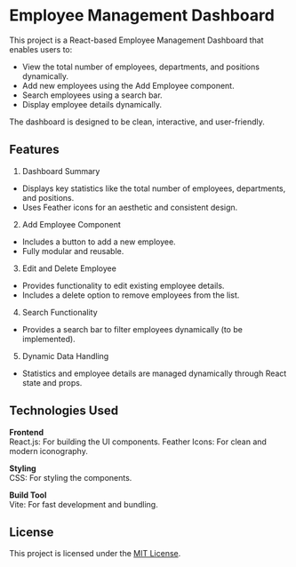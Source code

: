 # Employee Management Dashboard
This project is a React-based Employee Management Dashboard that enables users to:

- View the total number of employees, departments, and positions dynamically.
- Add new employees using the Add Employee component.
- Search employees using a search bar.
- Display employee details dynamically.

The dashboard is designed to be clean, interactive, and user-friendly.

## Features
1. Dashboard Summary
- Displays key statistics like the total number of employees, departments, and positions.
- Uses Feather icons for an aesthetic and consistent design.
2. Add Employee Component
- Includes a button to add a new employee.
- Fully modular and reusable.
3. Edit and Delete Employee
- Provides functionality to edit existing employee details.
- Includes a delete option to remove employees from the list.
4. Search Functionality
- Provides a search bar to filter employees dynamically (to be implemented).
5. Dynamic Data Handling
- Statistics and employee details are managed dynamically through React state and props.  

## Technologies Used
**Frontend**  
React.js: For building the UI components.
Feather Icons: For clean and modern iconography.

**Styling**  
CSS: For styling the components.

**Build Tool**  
Vite: For fast development and bundling.

## License
This project is licensed under the [MIT License](LICENSE).
